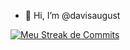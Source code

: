 - 👋 Hi, I’m @davisaugust

[![Meu Streak de Commits](https://github-readme-streak-stats.herokuapp.com/?user=davisaugust)](https://github.com/davisaugust)
